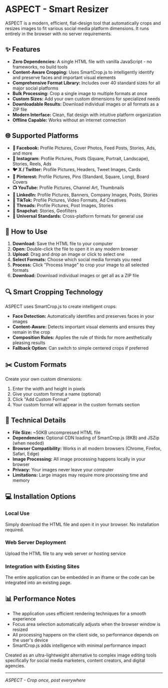 # ASPECT - Smart Resizer

ASPECT is a modern, efficient, flat-design tool that automatically crops and resizes images to fit various social media platform dimensions. It runs entirely in the browser with no server requirements.

## ✨ Features

- **Zero Dependencies:** A single HTML file with vanilla JavaScript - no frameworks, no build tools
- **Content-Aware Cropping:** Uses SmartCrop.js to intelligently identify and preserve faces and important visual elements
- **Comprehensive Format Library:** Includes over 40 standard sizes for all major social platforms
- **Bulk Processing:** Crop a single image to multiple formats at once
- **Custom Sizes:** Add your own custom dimensions for specialized needs
- **Downloadable Results:** Download individual images or all formats as a ZIP file
- **Modern Interface:** Clean, flat design with intuitive platform organization
- **Offline Capable:** Works without an internet connection

## 🌐 Supported Platforms

- **📘 Facebook:** Profile Pictures, Cover Photos, Feed Posts, Stories, Ads, and more
- **📸 Instagram:** Profile Pictures, Posts (Square, Portrait, Landscape), Stories, Reels, Ads
- **🐦 X / Twitter:** Profile Pictures, Headers, Tweet Images, Cards
- **📌 Pinterest:** Profile Pictures, Pins (Standard, Square, Long), Board Covers
- **📺 YouTube:** Profile Pictures, Channel Art, Thumbnails
- **💼 LinkedIn:** Profile Pictures, Banners, Company Images, Posts, Stories
- **🎵 TikTok:** Profile Pictures, Video Formats, Ad Creatives
- **📱 Threads:** Profile Pictures, Post Images, Stories
- **📣 Snapchat:** Stories, Geofilters
- **📲 Universal Standards:** Cross-platform formats for general use

## 🚀 How to Use

1. **Download:** Save the HTML file to your computer
2. **Open:** Double-click the file to open it in any modern browser
3. **Upload:** Drag and drop an image or click to select one
4. **Select Formats:** Choose which social media formats you need
5. **Process:** Click "Process Image" to crop your image to all selected formats
6. **Download:** Download individual images or get all as a ZIP file

## 🔍 Smart Cropping Technology

ASPECT uses SmartCrop.js to create intelligent crops:

- **Face Detection:** Automatically identifies and preserves faces in your images
- **Content-Aware:** Detects important visual elements and ensures they remain in the crop
- **Composition Rules:** Applies the rule of thirds for more aesthetically pleasing results
- **Fallback Option:** Can switch to simple centered crops if preferred

## ✂️ Custom Formats

Create your own custom dimensions:

1. Enter the width and height in pixels
2. Give your custom format a name (optional)
3. Click "Add Custom Format"
4. Your custom format will appear in the custom formats section

## 🔧 Technical Details

- **File Size:** ~50KB uncompressed HTML file
- **Dependencies:** Optional CDN loading of SmartCrop.js (8KB) and JSZip (when needed)
- **Browser Compatibility:** Works in all modern browsers (Chrome, Firefox, Safari, Edge)
- **Image Processing:** All image processing happens locally in your browser
- **Privacy:** Your images never leave your computer
- **Limitations:** Large images may require more processing time and memory

## 💻 Installation Options

### Local Use
Simply download the HTML file and open it in your browser. No installation required.

### Web Server Deployment
Upload the HTML file to any web server or hosting service

### Integration with Existing Sites
The entire application can be embedded in an iframe or the code can be integrated into an existing page.

## 📊 Performance Notes

- The application uses efficient rendering techniques for a smooth experience
- Focus area selection automatically adjusts when the browser window is resized
- All processing happens on the client side, so performance depends on the user's device
- SmartCrop.js adds intelligence with minimal performance impact


Created as an ultra-lightweight alternative to complex image editing tools specifically for social media marketers, content creators, and digital agencies.

---

*ASPECT - Crop once, post everywhere*
